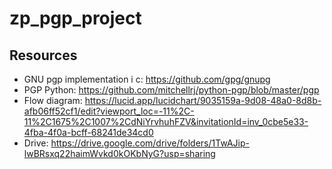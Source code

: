 # zp_pgp_project

## Resources
- GNU pgp implementation i c: https://github.com/gpg/gnupg
- PGP Python: https://github.com/mitchellrj/python-pgp/blob/master/pgp
- Flow diagram: https://lucid.app/lucidchart/9035159a-9d08-48a0-8d8b-afb06ff52cf1/edit?viewport_loc=-11%2C-11%2C1675%2C1007%2CdNiYrvhuhFZV&invitationId=inv_0cbe5e33-4fba-4f0a-bcff-68241de34cd0
- Drive: https://drive.google.com/drive/folders/1TwAJip-lwBRsxq22haimWvkd0kOKbNyG?usp=sharing
